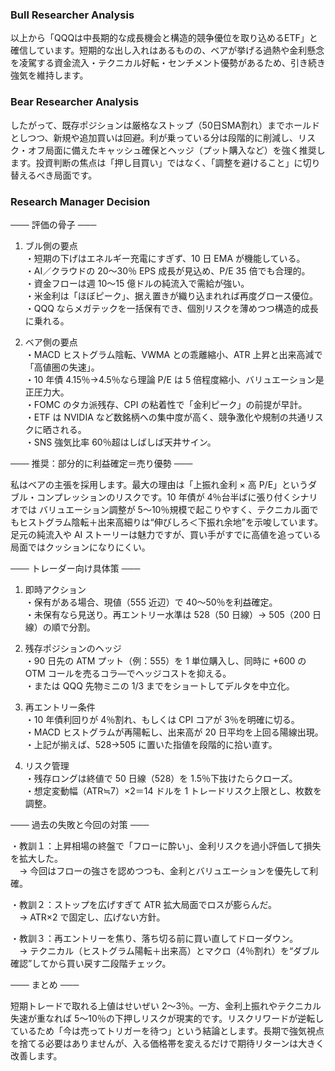 ### Bull Researcher Analysis
以上から「QQQは中長期的な成長機会と構造的競争優位を取り込めるETF」と確信しています。短期的な出し入れはあるものの、ベアが挙げる過熱や金利懸念を凌駕する資金流入・テクニカル好転・センチメント優勢があるため、引き続き強気を維持します。

### Bear Researcher Analysis
したがって、既存ポジションは厳格なストップ（50日SMA割れ）までホールドとしつつ、新規や追加買いは回避。利が乗っている分は段階的に削減し、リスク・オフ局面に備えたキャッシュ確保とヘッジ（プット購入など）を強く推奨します。投資判断の焦点は「押し目買い」ではなく、「調整を避けること」に切り替えるべき局面です。

### Research Manager Decision
─── 評価の骨子 ───

1. ブル側の要点  
・短期の下げはエネルギー充電にすぎず、10 日 EMA が機能している。  
・AI／クラウドの 20〜30％ EPS 成長が見込め、P/E 35 倍でも合理的。  
・資金フローは週 10～15 億ドルの純流入で需給が強い。  
・米金利は「ほぼピーク」、据え置きが織り込まれれば再度グロース優位。  
・QQQ ならメガテックを一括保有でき、個別リスクを薄めつつ構造的成長に乗れる。

2. ベア側の要点  
・MACD ヒストグラム陰転、VWMA との乖離縮小、ATR 上昇と出来高減で「高値圏の失速」。  
・10 年債 4.15％→4.5％なら理論 P/E は 5 倍程度縮小、バリュエーション是正圧力大。  
・FOMC のタカ派残存、CPI の粘着性で「金利ピーク」の前提が早計。  
・ETF は NVIDIA など数銘柄への集中度が高く、競争激化や規制の共通リスクに晒される。  
・SNS 強気比率 60％超はしばしば天井サイン。  

─── 推奨：部分的に利益確定＝売り優勢 ───

私はベアの主張を採用します。最大の理由は「上振れ金利 × 高 P/E」というダブル・コンプレッションのリスクです。10 年債が 4％台半ばに張り付くシナリオでは バリュエーション調整が 5〜10％規模で起こりやすく、テクニカル面でもヒストグラム陰転＋出来高細りは“伸びしろ＜下振れ余地”を示唆しています。足元の純流入や AI ストーリーは魅力ですが、買い手がすでに高値を追っている局面ではクッションになりにくい。  

─── トレーダー向け具体策 ───

1. 即時アクション  
   ・保有がある場合、現値（555 近辺）で 40～50％を利益確定。  
   ・未保有なら見送り。再エントリー水準は 528（50 日線）→ 505（200 日線）の順で分割。  

2. 残存ポジションのヘッジ  
   ・90 日先の ATM プット（例：555）を 1 単位購入し、同時に +600 の OTM コールを売るコラ―でヘッジコストを抑える。  
   ・または QQQ 先物ミニの 1/3 までをショートしてデルタを中立化。  

3. 再エントリー条件  
   ・10 年債利回りが 4％割れ、もしくは CPI コアが 3％を明確に切る。  
   ・MACD ヒストグラムが再陽転し、出来高が 20 日平均を上回る陽線出現。  
   ・上記が揃えば、528→505 に置いた指値を段階的に拾い直す。  

4. リスク管理  
   ・残存ロングは終値で 50 日線（528）を 1.5％下抜けたらクローズ。  
   ・想定変動幅（ATR≒7）×2＝14 ドルを 1 トレードリスク上限とし、枚数を調整。  

─── 過去の失敗と今回の対策 ───

・教訓１：上昇相場の終盤で「フローに酔い」、金利リスクを過小評価して損失を拡大した。  
　→ 今回はフローの強さを認めつつも、金利とバリュエーションを優先して利確。  

・教訓２：ストップを広げすぎて ATR 拡大局面でロスが膨らんだ。  
　→ ATR×2 で固定し、広げない方針。  

・教訓３：再エントリーを焦り、落ち切る前に買い直してドローダウン。  
　→ テクニカル（ヒストグラム陽転＋出来高）とマクロ（4％割れ）を“ダブル確認”してから買い戻す二段階チェック。

─── まとめ ───

短期トレードで取れる上値はせいぜい 2〜3％。一方、金利上振れやテクニカル失速が重なれば 5〜10％の下押しリスクが現実的です。リスクリワードが逆転しているため「今は売ってトリガーを待つ」という結論とします。長期で強気視点を捨てる必要はありませんが、入る価格帯を変えるだけで期待リターンは大きく改善します。